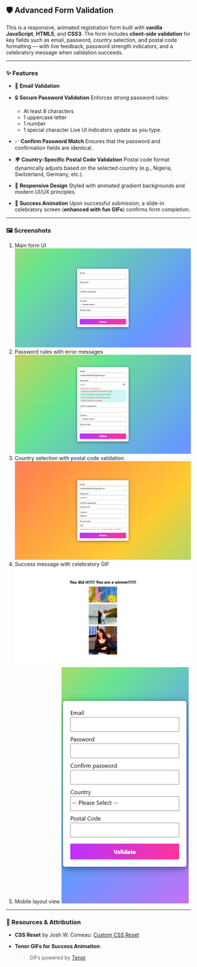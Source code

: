 ## 🛡️ Advanced Form Validation

This is a responsive, animated registration form built with **vanilla JavaScript**, **HTML5**, and **CSS3**. The form includes **client-side validation** for key fields such as email, password, country selection, and postal code formatting — with live feedback, password strength indicators, and a celebratory message when validation succeeds.

---

### ✨ Features

* 📩 **Email Validation**

* 🔒 **Secure Password Validation**
  Enforces strong password rules:

  * At least 8 characters
  * 1 uppercase letter
  * 1 number
  * 1 special character
    Live UI indicators update as you type.

* ✅ **Confirm Password Match**
  Ensures that the password and confirmation fields are identical.

* 🌍 **Country-Specific Postal Code Validation**
  Postal code format dynamically adjusts based on the selected country (e.g., Nigeria, Switzerland, Germany, etc.).

* 📲 **Responsive Design**
  Styled with animated gradient backgrounds and modern UI/UX principles.

* 🎉 **Success Animation**
  Upon successful submission, a slide-in celebratory screen (**enhanced with fun GIFs**) confirms form completion.

---


### 🖼️ Screenshots

1. Main form UI
   ![Form UI](screenshots/Screenshot%20(156).png)
2. Password rules with error messages
   ![Password validation](screenshots/Screenshot%20(158).png)
3. Country selection with postal code validation
   ![Country and postal code validation](screenshots/Screenshot%20(160).png)
4. Success message with celebratory GIF
   ![High five gifs](screenshots/image.png)
5. Mobile layout view
   ![Mobile Layout](screenshots/mobile.png)

---

### 🔗 Resources & Attribution

* **CSS Reset** by Josh W. Comeau:
  [Custom CSS Reset](https://www.joshwcomeau.com/css/custom-css-reset/)

* **Tenor GIFs for Success Animation**:

  > GIFs powered by [Tenor](https://tenor.com)

